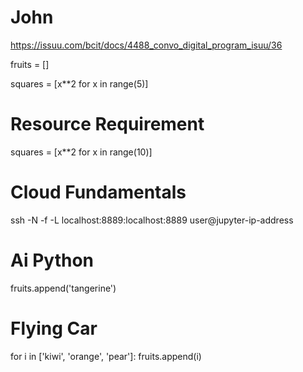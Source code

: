 # John

https://issuu.com/bcit/docs/4488_convo_digital_program_isuu/36 <br />

fruits = []

squares = [x**2 for x in range(5)]

# Resource Requirement

squares = [x**2 for x in range(10)]

# Cloud Fundamentals

ssh -N -f -L localhost:8889:localhost:8889 user@jupyter-ip-address 

# Ai Python

fruits.append('tangerine')

# Flying Car

for i in ['kiwi', 'orange', 'pear']:
  fruits.append(i)


